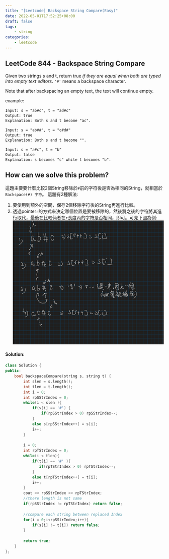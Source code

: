 ```yaml
---
title: "[Leetcode] Backspace String Compare(Easy)"
date: 2022-05-01T17:52:25+08:00
draft: false
tags:
    - string
categories:
    - leetcode
---
```



## LeetCode 844 - Backspace String Compare
Given two strings s and t, return true *if they are equal when both are typed into empty text editors*. `'#'` means a backspace character.

Note that after backspacing an empty text, the text will continue empty.

example:  
```
Input: s = "ab#c", t = "ad#c"
Output: true
Explanation: Both s and t become "ac".
```
```
Input: s = "ab##", t = "c#d#"
Output: true
Explanation: Both s and t become "".
```
```
Input: s = "a#c", t = "b"
Output: false
Explanation: s becomes "c" while t becomes "b".
```

## How can we solve this problem?
這題主要要什麼比較2個String移除於`#`前的字符後是否為相同的String，就相當於`Backspace(#) 字符`。
這題有2種解法:  
1. 要使用到額外的空間，保存2個移除字符後的String再進行比較。
2. 透過pointer`r`的方式來決定哪個位置是要被移除的，然後將之後的字符將其進行取代，最後在比較倆者在`r`長度內的字符是否相同，即可。可見下圖為例:
![844-help](/imgs-custom/leetcodesHelper/844-helper.png)


<!-- ## The solving steps:
1. 定義2個的pointer，用於決定各String在移除characters後的最後長度
2. 如果2個pointer的長度值不是一樣的，就代表2個String結果不一樣，return false即可
3. 如果長度一樣只需比較`r`長度內的各個characters一直即可 -->
#### Solution:
```c++
class Solution {
public:
    bool backspaceCompare(string s, string t) {
        int slen = s.length();
        int tlen = t.length();
        int i = 0;
        int rpSStrIndex = 0;
        while(i < slen ){
            if(s[i] == '#') {
                if(rpSStrIndex > 0) rpSStrIndex--;
            }
            else s[rpSStrIndex++] = s[i];
            i++;
        }
        
        i = 0;
        int rpTStrIndex = 0;
        while(i < tlen){
            if(t[i] == '#' ){
               if(rpTStrIndex > 0) rpTStrIndex--;
            } 
            else t[rpTStrIndex++] = t[i];
            i++;
        }
        cout << rpSStrIndex << rpTStrIndex;
        //there length is not same
        if(rpSStrIndex != rpTStrIndex) return false;
        
        //compare each string between replaced Index
        for(i = 0;i<rpSStrIndex;i++){
            if(s[i] != t[i]) return false;
        }
        
        return true;
    }
};
```



